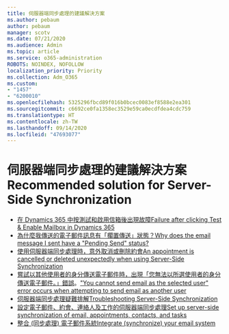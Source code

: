 ```yaml
---
title: 伺服器端同步處理的建議解決方案
ms.author: pebaum
author: pebaum
manager: scotv
ms.date: 07/21/2020
ms.audience: Admin
ms.topic: article
ms.service: o365-administration
ROBOTS: NOINDEX, NOFOLLOW
localization_priority: Priority
ms.collection: Adm_O365
ms.custom:
- "1457"
- "6200010"
ms.openlocfilehash: 5325296fbcd89f016b0bcec0083ef8588e2ea301
ms.sourcegitcommit: c6692ce0fa1358ec3529e59ca0ecdfdea4cdc759
ms.translationtype: HT
ms.contentlocale: zh-TW
ms.lasthandoff: 09/14/2020
ms.locfileid: "47693077"
---
```

# <a name="recommended-solution-for-server-side-synchronization"></a><span data-ttu-id="eb158-102">伺服器端同步處理的建議解決方案</span><span class="sxs-lookup"><span data-stu-id="eb158-102">Recommended solution for Server-Side Synchronization</span></span>

- [<span data-ttu-id="eb158-103">在 Dynamics 365 中按測試和啟用信箱後出現故障</span><span class="sxs-lookup"><span data-stu-id="eb158-103">Failure after clicking Test & Enable Mailbox in Dynamics 365</span></span>](https://go.microsoft.com/fwlink/p/?linkid=2007026)
- [<span data-ttu-id="eb158-104">為什麼我傳送的電子郵件訊息有「擱置傳送」狀態？</span><span class="sxs-lookup"><span data-stu-id="eb158-104">Why does the email message I sent have a "Pending Send" status?</span></span>](https://go.microsoft.com/fwlink/p/?linkid=859627)
- [<span data-ttu-id="eb158-105">使用伺服器端同步處理時，意外取消或刪除約會</span><span class="sxs-lookup"><span data-stu-id="eb158-105">An appointment is cancelled or deleted unexpectedly when using Server-Side Synchronization</span></span>](https://go.microsoft.com/fwlink/p/?linkid=2007027)
- <span data-ttu-id="eb158-106">[嘗試以其他使用者的身分傳送電子郵件時，出現「您無法以所選使用者的身分傳送電子郵件。」錯誤](https://go.microsoft.com/fwlink/p/?linkid=2007131)。</span><span class="sxs-lookup"><span data-stu-id="eb158-106">["You cannot send email as the selected user" error occurs when attempting to send email as another user](https://go.microsoft.com/fwlink/p/?linkid=2007131)</span></span>
- [<span data-ttu-id="eb158-107">伺服器端同步處理疑難排解</span><span class="sxs-lookup"><span data-stu-id="eb158-107">Troubleshooting Server-Side Synchronization</span></span>](https://go.microsoft.com/fwlink/p/?linkid=2007132)
- [<span data-ttu-id="eb158-108">設定電子郵件、約會、連絡人及工作的伺服器端同步處理</span><span class="sxs-lookup"><span data-stu-id="eb158-108">Set up server-side synchronization of email, appointments, contacts, and tasks</span></span>](https://go.microsoft.com/fwlink/p/?linkid=534983)
- [<span data-ttu-id="eb158-109">整合 (同步處理) 電子郵件系統</span><span class="sxs-lookup"><span data-stu-id="eb158-109">Integrate (synchronize) your email system</span></span>](https://go.microsoft.com/fwlink/p/?linkid=851471)